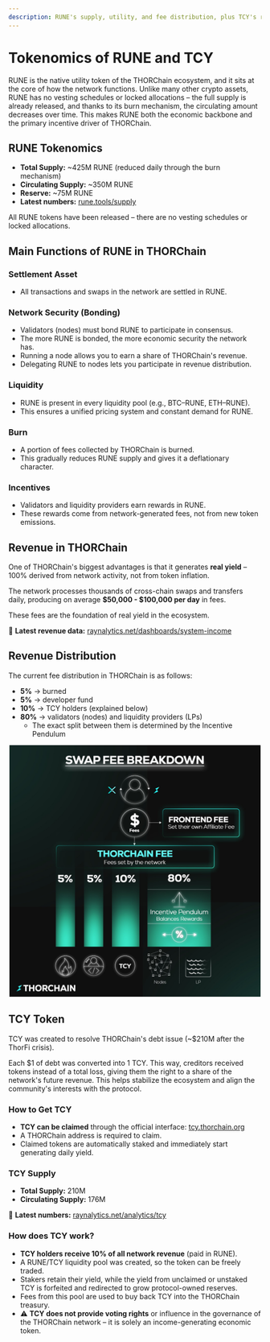 ```yaml
---
description: RUNE's supply, utility, and fee distribution, plus TCY's role in sharing protocol revenue
---
```


# Tokenomics of RUNE and TCY

RUNE is the native utility token of the THORChain ecosystem, and it sits at the core of how the network functions. Unlike many other crypto assets, RUNE has no vesting schedules or locked allocations – the full supply is already released, and thanks to its burn mechanism, the circulating amount decreases over time. This makes RUNE both the economic backbone and the primary incentive driver of THORChain.

## RUNE Tokenomics

- **Total Supply:** ~425M RUNE (reduced daily through the burn mechanism)
- **Circulating Supply:** ~350M RUNE
- **Reserve:** ~75M RUNE
- **Latest numbers:** [rune.tools/supply](https://rune.tools/supply)

All RUNE tokens have been released – there are no vesting schedules or locked allocations.

## Main Functions of RUNE in THORChain

### Settlement Asset

- All transactions and swaps in the network are settled in RUNE.

### Network Security (Bonding)

- Validators (nodes) must bond RUNE to participate in consensus.
- The more RUNE is bonded, the more economic security the network has.
- Running a node allows you to earn a share of THORChain's revenue.
- Delegating RUNE to nodes lets you participate in revenue distribution.

### Liquidity

- RUNE is present in every liquidity pool (e.g., BTC–RUNE, ETH–RUNE).
- This ensures a unified pricing system and constant demand for RUNE.

### Burn

- A portion of fees collected by THORChain is burned.
- This gradually reduces RUNE supply and gives it a deflationary character.

### Incentives

- Validators and liquidity providers earn rewards in RUNE.
- These rewards come from network-generated fees, not from new token emissions.

## Revenue in THORChain

One of THORChain's biggest advantages is that it generates **real yield** – 100% derived from network activity, not from token inflation.

The network processes thousands of cross-chain swaps and transfers daily, producing on average **$50,000 - $100,000 per day** in fees.

These fees are the foundation of real yield in the ecosystem.

🔗 **Latest revenue data:** [raynalytics.net/dashboards/system-income](https://raynalytics.net/dashboards/system-income)

## Revenue Distribution

The current fee distribution in THORChain is as follows:

- **5%** → burned
- **5%** → developer fund
- **10%** → TCY holders (explained below)
- **80%** → validators (nodes) and liquidity providers (LPs)
  - The exact split between them is determined by the Incentive Pendulum

<!-- trunk-ignore(markdownlint/MD033) -->
<div align="center">
  <img src=".gitbook/assets/swap-fee-breakdown.png" alt="Fee distribution diagram showing how revenues flow between different parts of the THORChain ecosystem" width="500" />
</div>

## TCY Token

TCY was created to resolve THORChain's debt issue (~$210M after the ThorFi crisis).

Each $1 of debt was converted into 1 TCY. This way, creditors received tokens instead of a total loss, giving them the right to a share of the network's future revenue. This helps stabilize the ecosystem and align the community's interests with the protocol.

### How to Get TCY

- **TCY can be claimed** through the official interface: [tcy.thorchain.org](https://tcy.thorchain.org/)
- A THORChain address is required to claim.
- Claimed tokens are automatically staked and immediately start generating daily yield.

### TCY Supply

- **Total Supply:** 210M
- **Circulating Supply:** 176M

🔗 **Latest numbers:** [raynalytics.net/analytics/tcy](https://raynalytics.net/analytics/tcy)

### How does TCY work?

- **TCY holders receive 10% of all network revenue** (paid in RUNE).
- A RUNE/TCY liquidity pool was created, so the token can be freely traded.
- Stakers retain their yield, while the yield from unclaimed or unstaked TCY is forfeited and redirected to grow protocol-owned reserves.
- Fees from this pool are used to buy back TCY into the THORChain treasury.
- ⚠️ **TCY does not provide voting rights** or influence in the governance of the THORChain network – it is solely an income-generating economic token.

